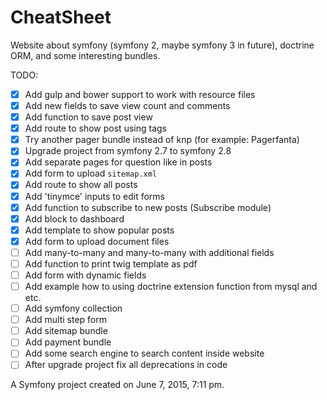 CheatSheet
==========

Website about symfony (symfony 2, maybe symfony 3 in future), doctrine ORM, and some interesting bundles.

TODO:

- [X] Add gulp and bower support to work with resource files
- [X] Add new fields to save view count and comments
- [X] Add function to save post view
- [X] Add route to show post using tags
- [X] Try another pager bundle instead of knp (for example: Pagerfanta)
- [X] Upgrade project from symfony 2.7 to symfony 2.8
- [X] Add separate pages for question like in posts
- [X] Add form to upload `sitemap.xml`
- [X] Add route to show all posts
- [X] Add 'tinymce' inputs to edit forms
- [X] Add function to subscribe to new posts (Subscribe module)
- [X] Add block to dashboard
- [X] Add template to show popular posts
- [X] Add form to upload document files
- [ ] Add many-to-many and many-to-many with additional fields
- [ ] Add function to print twig template as pdf
- [ ] Add form with dynamic fields
- [ ] Add example how to using doctrine extension function from mysql and etc.
- [ ] Add symfony collection
- [ ] Add multi step form
- [ ] Add sitemap bundle
- [ ] Add payment bundle
- [ ] Add some search engine to search content inside website
- [ ] After upgrade project fix all deprecations in code

A Symfony project created on June 7, 2015, 7:11 pm.
